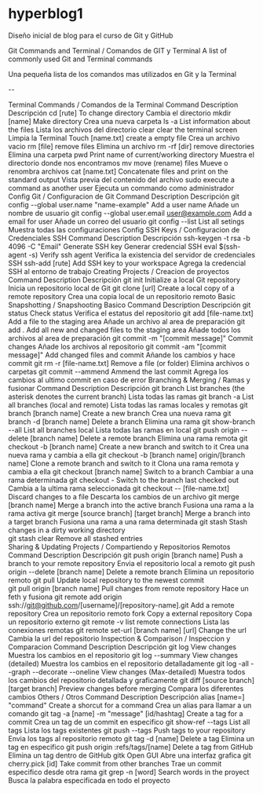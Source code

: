 # hyperblog1
Diseño inicial de blog para el curso de Git y GitHub

Git Commands and Terminal / Comandos de GIT y Terminal
A list of commonly used Git and Terminal commands

Una pequeña lista de los comandos mas utilizados en Git y la Terminal

--

Terminal Commands / Comandos de la Terminal
Command	Description	Descripción
cd [rute]	To change directory	Cambia el directorio
mkdir [name]	Make directory	Crea una nueva carpeta
ls -a	List information about the files	Lista los archivos del directorio
clear	clear the terminal screen	Limpia la Terminal
Touch [name.txt]	create a empty file	Crea un archivo vacio
rm [file]	remove files	Elimina un archivo
rm -rf [dir]	remove directories	Elimina una carpeta
pwd	Print name of current/working directory	Muestra el directorio donde nos encontramos
mv	move (rename) files	Mueve o renombra archivos
cat [name.txt]	Concatenate files and print on the standard output	Vista previa del contenido del archivo
sudo	execute a command as another user	Ejecuta un commando como administrador
Config Git / Configuracion de Git
Command	Description	Descripción
git config --global user.name "name-example"	Add a user name	Añade un nombre de usuario
git config --global user.email user@example.com	Add a email for user	Añade un correo del usuario
git config --list	List all setings	Muestra todas las configuraciones
Config SSH Keys / Configuracion de Credenciales SSH
Command	Description	Descripción
ssh-keygen -t rsa -b 4096 -C "Email"	Generate SSH key	Generar credencial SSH
eval $(ssh-agent -s)	Verify ssh agent	Verifica la existencia del servidor de credenciales SSH
ssh-add [rute]	Add SSH key to your workspace	Agrega la credencial SSH al entorno de trabajo
Creating Projects / Creacion de proyectos
Command	Description	Descripción
git init	Initialize a local Git repository	Inicia un repositorio local de Git
git clone [url]	Create a local copy of a remote repository	Crea una copia local de un repositorio remoto
Basic Snapshotting / Snapshooting Basico
Command	Description	Descripción
git status	Check status	Verifica el estatus del repositorio
git add [file-name.txt]	Add a file to the staging area	Añade un archivo al area de preparación
git add .	Add all new and changed files to the staging area	Añade todos los archivos al area de preparación
git commit -m "[commit message]"	Commit changes	Añade los archivos al repositorio
git commit -am "[commit message]"	Add changed files and commit	Añande los cambios y hace commit
git rm -r [file-name.txt]	Remove a file (or folder)	Elimina archivos o carpetas
git commit --ammend	Ammend the last commit	Agrega los cambios al ultimo commit en caso de error
Branching & Merging / Ramas y fusionar
Command	Description	Descripción
git branch	List branches (the asterisk denotes the current branch)	Lista todas las ramas
git branch -a	List all branches (local and remote)	Lista todas las ramas locales y remotas
git branch [branch name]	Create a new branch	Crea una nueva rama
git branch -d [branch name]	Delete a branch	Elimina una rama
git show-branch --all	List all branches local	Lista todas las ramas en local
git push origin --delete [branch name]	Delete a remote branch	Elimina una rama remota
git checkout -b [branch name]	Create a new branch and switch to it	Crea una nueva rama y cambia a ella
git checkout -b [branch name] origin/[branch name]	Clone a remote branch and switch to it	Clona una rama remota y cambia a ella
git checkout [branch name]	Switch to a branch	Cambiar a una rama determinada
git checkout -	Switch to the branch last checked out	Cambia a la ultima rama seleccionada
git checkout -- [file-name.txt]	Discard changes to a file	Descarta los cambios de un archivo
git merge [branch name]	Merge a branch into the active branch	Fusiona una rama a la rama activa
git merge [source branch] [target branch]	Merge a branch into a target branch	Fusiona una rama a una rama determinada
git stash	Stash changes in a dirty working directory	
git stash clear	Remove all stashed entries	
Sharing & Updating Projects / Compartiendo y Repositorios Remotos
Command	Description	Descripción
git push origin [branch name]	Push a branch to your remote repository	Envia el repositorio local a remoto
git push origin --delete [branch name]	Delete a remote branch	Elimina un repositorio remoto
git pull	Update local repository to the newest commit	
git pull origin [branch name]	Pull changes from remote repository	Hace un feth y fusiona
git remote add origin ssh://git@github.com/[username]/[repository-name].git	Add a remote repository	Crea un repositorio remoto
fork	Copy a external repository	Copa un repositorio externo
git remote -v	list remote connections	Lista las conexiones remotas
git remote set-url [branch name] [url]	Change the url	Cambia la url del repositorio
Inspection & Comparison / Inspeccion y Comparacion
Command	Description	Descripción
git log	View changes	Muestra los cambios en el repositorio
git log --summary	View changes (detailed)	Muestra los cambios en el repositorio detalladamente
git log -all --graph --decorate --oneline	View changes (Max-detailed)	Muestra todos los cambios del repositorio detallada y graficamente
git diff [source branch] [target branch]	Preview changes before merging	Compara los diferentes cambios
Others / Otros
Command	Description	Descripción
alias [name=] "command"	Create a shorcut for a command	Crea un alias para llamar a un comando
git tag -a [name] -m "message" [id/hashtag]	Create a tag for a commit	Crea un tag de un commit en especifico
git show-ref --tags	List all tags	Lista los tags existentes
git push --tags	Push tags to your repository	Envia los tags al repositorio remoto
git tag -d [name]	Delete a tag	Elimina un tag en especifico
git push origin :refs/tags/[name]	Delete a tag from GitHub	Elimina un tag dentro de GitHub
gitk	Open GUI	Abre una interfaz grafica
git cherry.pick [id]	Take commit from other branches	Trae un commit especifico desde otra rama
git grep -n [word]	Search words in the proyect	Busca la palabra especificada en todo el proyecto
